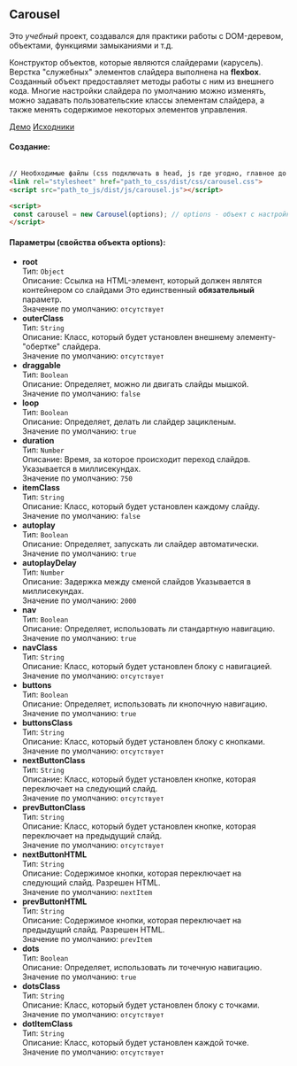 ## Carousel

Это *учебный* проект, создавался для практики работы с DOM-деревом, объектами, функциями замыканиями и т.д.<br>

Конструктор объектов, которые являются слайдерами (карусель). Верстка "служебных" элементов слайдера выполнена на **flexbox**. Созданный объект предоставляет методы работы с ним из внешнего кода. Многие настройки слайдера по умолчанию можно изменять, можно задавать пользовательские классы элементам слайдера, а также менять содержимое некоторых элементов управления.

[Демо](https://theeeita.github.io/demos/carousel_demo/) [Исходники](https://github.com/theeeita/carousel/tree/master/dev)

#### Создание:
```html

// Необходимые файлы (css подключать в head, js где угодно, главное до объявления объекта):
<link rel="stylesheet" href="path_to_css/dist/css/carousel.css">
<script src="path_to_js/dist/js/carousel.js"></script>

<script>
 const carousel = new Carousel(options); // options - объект с настройками. описание ниже.
</script>
```

#### Параметры (свойства объекта options):
  * **root**<br>
    Тип: `Object`<br>
    Описание: Ссылка на HTML-элемент, который должен являтся контейнером со слайдами Это единственный **обязательный** параметр.<br>
    Значение по умолчанию: `отсутствует`
 * **outerClass**<br>
    Тип: `String`<br>
    Описание: Класс, который будет установлен внешнему элементу-"обертке" слайдера.<br>
    Значение по умолчанию: `отсутствует`
 * **draggable**<br>
    Тип: `Boolean`<br>
    Описание: Определяет, можно ли двигать слайды мышкой.<br>
    Значение по умолчанию: `false`
 * **loop**<br>
    Тип: `Boolean`<br>
    Описание: Определяет, делать ли слайдер зацикленым.<br>
    Значение по умолчанию: `true`
* **duration**<br>
    Тип: `Number`<br>
    Описание: Время, за которое происходит переход слайдов. Указывается в миллисекундах.<br>
    Значение по умолчанию: `750`
* **itemClass**<br>
    Тип: `String`<br>
    Описание: Класс, который будет установлен каждому слайду.<br>
    Значение по умолчанию: `false`
* **autoplay**<br>
    Тип: `Boolean`<br>
    Описание: Определяет, запускать ли слайдер автоматически.<br>
    Значение по умолчанию: `true`
* **autoplayDelay**<br>
    Тип: `Number`<br>
    Описание: Задержка между сменой слайдов Указывается в миллисекундах.<br>
    Значение по умолчанию: `2000`
* **nav**<br>
    Тип: `Boolean`<br>
    Описание: Определяет, использовать ли стандартную навигацию.<br>
    Значение по умолчанию: `true`
* **navClass**<br>
    Тип: `String`<br>
    Описание: Класс, который будет установлен блоку с навигацией.<br>
    Значение по умолчанию: `отсутствует`
* **buttons**<br>
    Тип: `Boolean`<br>
    Описание: Определяет, использовать ли кнопочную навигацию.<br>
    Значение по умолчанию: `true`
* **buttonsClass**<br>
    Тип: `String`<br>
    Описание: Класс, который будет установлен блоку с кнопками.<br>
    Значение по умолчанию: `отсутствует`
* **nextButtonClass**<br>
    Тип: `String`<br>
    Описание: Класс, который будет установлен кнопке, которая переключает на следующий слайд.<br>
    Значение по умолчанию: `отсутствует`
* **prevButtonClass**<br>
    Тип: `String`<br>
    Описание: Класс, который будет установлен кнопке, которая переключает на предыдущий слайд.<br>
    Значение по умолчанию: `отсутствует`
* **nextButtonHTML**<br>
    Тип: `String`<br>
    Описание: Содержимое кнопки, которая переключает на следующий слайд. Разрешен HTML.<br>
    Значение по умолчанию: `nextItem`
* **prevButtonHTML**<br>
    Тип: `String`<br>
    Описание: Содержимое кнопки, которая переключает на предыдущий слайд. Разрешен HTML.<br>
    Значение по умолчанию: `prevItem`
* **dots**<br>
    Тип: `Boolean`<br>
    Описание: Определяет, использовать ли точечную навигацию.<br>
    Значение по умолчанию: `true`
* **dotsClass**<br>
    Тип: `String`<br>
    Описание: Класс, который будет установлен блоку с точками.<br>
    Значение по умолчанию: `отсутствует`
* **dotItemClass**<br>
    Тип: `String`<br>
    Описание: Класс, который будет установлен каждой точке.<br>
    Значение по умолчанию: `отсутствует` 
